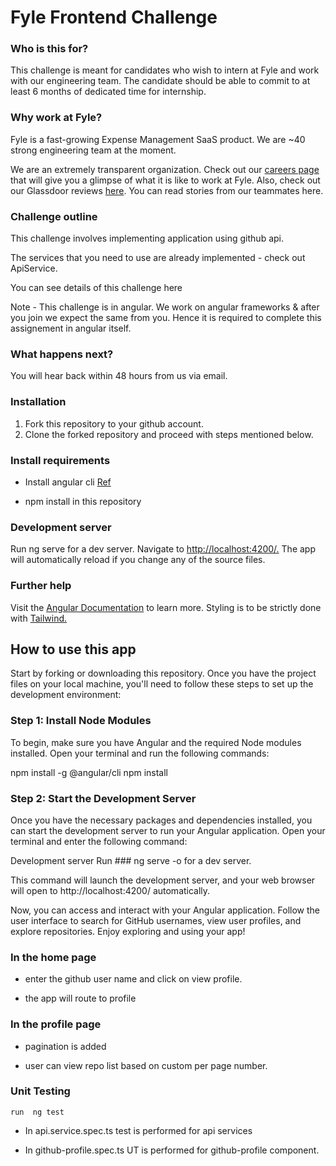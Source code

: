 # Fyle Frontend Challenge
### Who is this for?
This challenge is meant for candidates who wish to intern at Fyle and work with our engineering team. The candidate should be able to commit to at least 6 months of dedicated time for internship.

### Why work at Fyle?
Fyle is a fast-growing Expense Management SaaS product. We are ~40 strong engineering team at the moment.

We are an extremely transparent organization. Check out our [careers page](https://careers.fylehq.com/) that will give you a glimpse of what it is like to work at Fyle. Also, check out our Glassdoor reviews [here](https://www.glassdoor.co.in/Reviews/Fyle-Reviews-E1723235.htm). You can read stories from our teammates here.

### Challenge outline
This challenge involves implementing application using github api.

The services that you need to use are already implemented - check out ApiService.

You can see details of this challenge here

Note - This challenge is in angular. We work on angular frameworks & after you join we expect the same from you. Hence it is required to complete this assignement in angular itself.

### What happens next?
You will hear back within 48 hours from us via email.

### Installation
1. Fork this repository to your github account.
2. Clone the forked repository and proceed with steps mentioned below.
### Install requirements
- Install angular cli [Ref](https://angular.io/cli)
* npm install in this repository
### Development server
Run ng serve for a dev server. Navigate to [http://localhost:4200/.](http://localhost:4200/.) The app will automatically reload if you change any of the source files.

### Further help
Visit the [Angular Documentation](https://angular.io/guide/styleguide) to learn more. Styling is to be strictly done with [Tailwind.](https://tailwindcss.com/docs/installation)

## How to use this app
Start by forking or downloading this repository. Once you have the project files on your local machine, you'll need to follow these steps to set up the development environment: 
### Step 1: Install Node Modules

To begin, make sure you have Angular and the required Node modules installed. Open your terminal and run the following commands:

npm install -g @angular/cli
npm install

### Step 2: Start the Development Server

Once you have the necessary packages and dependencies installed, you can start the development server to run your Angular application. Open your terminal and enter the following command:

Development server
Run ### ng serve -o for a dev server.

This command will launch the development server, and your web browser will open to http://localhost:4200/ automatically.

Now, you can access and interact with your Angular application. Follow the user interface to search for GitHub usernames, view user profiles, and explore repositories. Enjoy exploring and using your app!
### In the home page
- enter the github user name and click on view profile.
* the app will route to profile
### In the profile page
- pagination is added
* user can view repo list based on custom per page number.
### Unit Testing
    run  ng test
 - In api.service.spec.ts test is performed for api services
 * In github-profile.spec.ts UT is performed for github-profile component.
